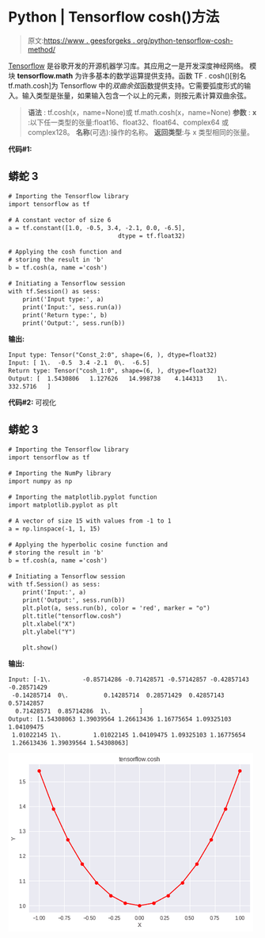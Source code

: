 # Python | Tensorflow cosh()方法

> 原文:[https://www . geesforgeks . org/python-tensorflow-cosh-method/](https://www.geeksforgeeks.org/python-tensorflow-cosh-method/)

[Tensorflow](https://www.geeksforgeeks.org/introduction-to-tensorflow/) 是谷歌开发的开源机器学习库。其应用之一是开发深度神经网络。
模块 **tensorflow.math** 为许多基本的数学运算提供支持。函数 TF . cosh()[别名 tf.math.cosh]为 Tensorflow 中的*双曲余弦*函数提供支持。它需要弧度形式的输入。输入类型是张量，如果输入包含一个以上的元素，则按元素计算双曲余弦。

> **语法** : tf.cosh(x，name=None)或 tf.math.cosh(x，name=None)
> **参数** :
> **x** :以下任一类型的张量:float16、float32、float64、complex64 或 complex128。
> **名称**(可选):操作的名称。
> **返回类型**:与 x 类型相同的张量。

**代码#1:**

## 蟒蛇 3

```
# Importing the Tensorflow library
import tensorflow as tf

# A constant vector of size 6
a = tf.constant([1.0, -0.5, 3.4, -2.1, 0.0, -6.5],
                               dtype = tf.float32)

# Applying the cosh function and
# storing the result in 'b'
b = tf.cosh(a, name ='cosh')

# Initiating a Tensorflow session
with tf.Session() as sess:
    print('Input type:', a)
    print('Input:', sess.run(a))
    print('Return type:', b)
    print('Output:', sess.run(b))
```

**输出:**

```
Input type: Tensor("Const_2:0", shape=(6, ), dtype=float32)
Input: [ 1\.  -0.5  3.4 -2.1  0\.  -6.5]
Return type: Tensor("cosh_1:0", shape=(6, ), dtype=float32)
Output: [  1.5430806   1.127626   14.998738    4.144313    1\.        332.5716   ]
```

**代码#2:** 可视化

## 蟒蛇 3

```
# Importing the Tensorflow library
import tensorflow as tf

# Importing the NumPy library
import numpy as np

# Importing the matplotlib.pyplot function
import matplotlib.pyplot as plt

# A vector of size 15 with values from -1 to 1
a = np.linspace(-1, 1, 15)

# Applying the hyperbolic cosine function and
# storing the result in 'b'
b = tf.cosh(a, name ='cosh')

# Initiating a Tensorflow session
with tf.Session() as sess:
    print('Input:', a)
    print('Output:', sess.run(b))
    plt.plot(a, sess.run(b), color = 'red', marker = "o")
    plt.title("tensorflow.cosh")
    plt.xlabel("X")
    plt.ylabel("Y")

    plt.show()
```

**输出:**

```
Input: [-1\.         -0.85714286 -0.71428571 -0.57142857 -0.42857143 -0.28571429
 -0.14285714  0\.          0.14285714  0.28571429  0.42857143  0.57142857
  0.71428571  0.85714286  1\.        ]
Output: [1.54308063 1.39039564 1.26613436 1.16775654 1.09325103 1.04109475
 1.01022145 1\.         1.01022145 1.04109475 1.09325103 1.16775654
 1.26613436 1.39039564 1.54308063]
```

![](img/3b59fe23b4e28cec932c8999197428d2.png)